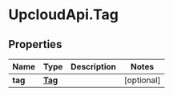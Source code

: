 # UpcloudApi.Tag

## Properties
Name | Type | Description | Notes
------------ | ------------- | ------------- | -------------
**tag** | [**Tag**](Tag.md) |  | [optional] 


